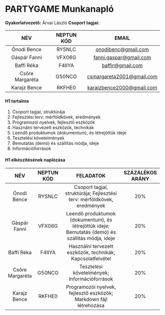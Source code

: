 # PARTYGAME Munkanapló

**Gyakorlatvezető:** Árvai László
**Csoport tagjai:**

|NÉV|NEPTUN KÓD|EMAIL|
| :-: | :-: | :-: |
|Ónodi Bence|RYSNLC|onodibenc@gmail.com|
|Gáspár Fanni|VFX06G|fanni.gaspar@gmail.com|
|Baffi Réka|F4IIYA|baffir@gmail.com|
|Csőre Margaréta|G50NCO|csmargareta2001@gmail.com|
|Karajz Bence|RKFHE0|karajzbence2000@gmail.com|

#### H1 tartalma
1. Csoport tagjai, struktúrája
1. Fejlesztési terv: mérföldkövek, eredmények
1. Programozói nyelvek, fejlesztő eszközök
1. Használni tervezett eszközök, technikák
1. Leendő produktumok (dokumentum), és létrejöttük ideje
1. Tesztelési követelmények
1. Bemutatás (demó) és szállítás módja, ideje
1. Információforrások

#### H1 elkészítésének naplózása
|NÉV|NEPTUN KÓD|FELADATOK|SZÁZALÉKOS ARÁNY|
| :-: | :-: | :-: | :-: |
|Ónodi Bence|RYSNLC|Csoport tagjai, struktúrája; Fejlesztési terv: mérföldkövek, eredmények|20%|
|Gáspár Fanni|VFX06G|Leendő produktumok (dokumentum), és létrejöttük ideje; Bemutatás (demó) és szállítás módja, ideje|20%|
|Baffi Réka|F4IIYA|Használni tervezett eszközök, technikák; Kapcsolatfelvétel|20%|
|Csőre Margaréta|G50NCO|Tesztelési követelmények; Információforrások|20%|
|Karajz Bence|RKFHE0|Programozói nyelvek, fejlesztő eszközök; Markdown fájl létrehozása|20%|
